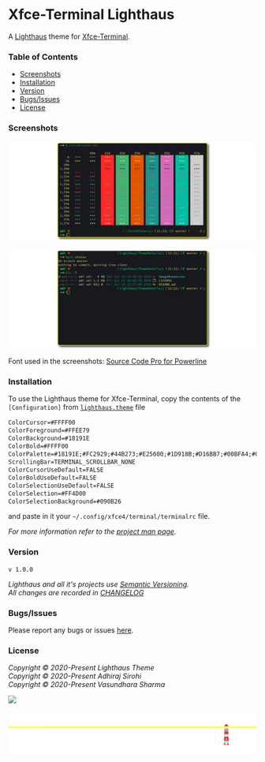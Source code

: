 # Xfce-Terminal Lighthaus
A [Lighthaus](https://github.com/lighthaus-theme/lighthaus) theme for [Xfce-Terminal](https://gitlab.xfce.org/apps/xfce4-terminal).

### Table of Contents
- [Screenshots](#screenshots)
- [Installation](#installation)
- [Version](#version)
- [Bugs/Issues](#bugs/issues)
- [License](#license) 

### Screenshots

<p align="center"><img src="https://raw.githubusercontent.com/lighthaus-theme/xfce-terminal/master/xfce-01.png"><p>

<p align="center"><img src="https://raw.githubusercontent.com/lighthaus-theme/xfce-terminal/master/xfce-02.png"><p>

Font used in the screenshots: [Source Code Pro for Powerline](https://github.com/powerline/fonts/tree/master/SourceCodePro)

### Installation

To use the Lighthaus theme for Xfce-Terminal, copy the contents of the `[Configuration]` from [`lighthaus.theme`](https://github.com/lighthaus-theme/xfce-terminal/blob/master/src/lighthaus.theme) file 
```
ColorCursor=#FFFF00
ColorForeground=#FFEE79
ColorBackground=#18191E
ColorBold=#FFFF00
ColorPalette=#18191E;#FC2929;#44B273;#E25600;#1D918B;#D16BB7;#00BFA4;#CCCCCC;#21252D;#FC5050;#50C16E;#ED722E;#47A7A1;#D68EB2;#5AD1AA;#FFFADE
ScrollingBar=TERMINAL_SCROLLBAR_NONE
ColorCursorUseDefault=FALSE
ColorBoldUseDefault=FALSE
ColorSelectionUseDefault=FALSE
ColorSelection=#FF4D00
ColorSelectionBackground=#090B26
```
and paste in it your `~/.config/xfce4/terminal/terminalrc` file. <br>

_For more information refer to the [project man page](https://manpages.ubuntu.com/manpages/xenial/en/man1/xfce4-terminal.1.html)._

### Version
```
v 1.0.0
```

_Lighthaus and all it's projects use [Semantic Versioning](https://semver.org/)._ <br/>
_All changes are recorded in [CHANGELOG](https://github.com/lighthaus-theme/xfce-terminal/blob/master/CHANGELOG.md)_

### Bugs/Issues
Please report any bugs or issues [here](https://github.com/lighthaus-theme/xfce-terminal/issues).

### License 

_Copyright © 2020-Present Lighthaus Theme_<br>
_Copyright © 2020-Present Adhiraj Sirohi_<br>
_Copyright © 2020-Present Vasundhara Sharma_

<p align="left"><a href="https://github.com/lighthaus-theme/xfce-terminal/blob/master/LICENSE"><img src="https://img.shields.io/static/v1.svg??style=flat&logo=appveyore&label=License&message=MIT&colorA=1C918A&colorB=50C16E"/></a></p>

<p align="center"><img src="https://raw.githubusercontent.com/lighthaus-theme/lighthaus/9e5cf66db03fc3e183e6cfbf7c4c04263a4f23df/ImageResources/lighthaus-border.svg"><p>

